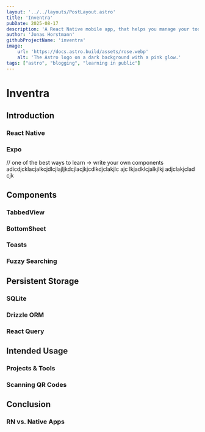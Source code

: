 ```yaml
---
layout: '../../layouts/PostLayout.astro'
title: 'Inventra'
pubDate: 2025-08-17
description: 'A React Native mobile app, that helps you manage your tool inventory, by scanning QR Codes and quickly assigning tools to projects or checking their status.'
author: 'Jonas Horstmann'
githubProjectName: 'inventra'
image:
    url: 'https://docs.astro.build/assets/rose.webp'
    alt: 'The Astro logo on a dark background with a pink glow.'
tags: ["astro", "blogging", "learning in public"]
---
```


# Inventra

## Introduction
### React Native
### Expo
// one of the best ways to learn -> write your own components adicdjcklacjalkcjdlcjlajljkdcjlacjkjcdlkdjclakjlc ajc lkjadklcjalkjlkj adjclakjclad cjk

## Components
### TabbedView
### BottomSheet
### Toasts
### Fuzzy Searching

## Persistent Storage

### SQLite
### Drizzle ORM
### React Query

## Intended Usage
### Projects & Tools
### Scanning QR Codes

## Conclusion
### RN vs. Native Apps 